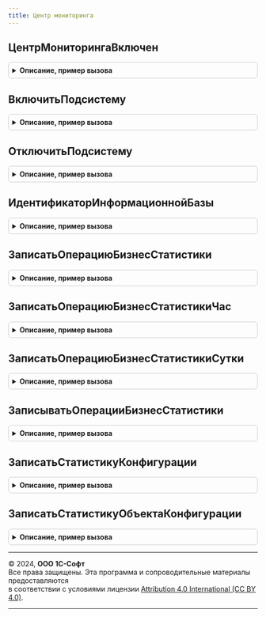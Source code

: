 ```yaml
---
title: Центр мониторинга
---
```



## ЦентрМониторингаВключен
<details style="margin: 1em 0; padding: 0.5em; border: 1px solid #ccc; border-radius: 6px;">

<summary style="font-weight: bold; cursor: pointer;">Описание, пример вызова</summary>

```bsl

// Проверяет состояние подсистемы.
// Возвращаемое значение:
//  Булево - Истина включен, Ложь выключен.
//
Функция ЦентрМониторингаВключен() Экспорт
```

Пример вызова
```bsl
Результат = ЦентрМониторинга.ЦентрМониторингаВключен() 
```
</details>

## ВключитьПодсистему
<details style="margin: 1em 0; padding: 0.5em; border: 1px solid #ccc; border-radius: 6px;">

<summary style="font-weight: bold; cursor: pointer;">Описание, пример вызова</summary>

```bsl

// Включает подсистему ЦентрМониторинга.
//
Процедура ВключитьПодсистему() Экспорт
```

Пример вызова
```bsl
ЦентрМониторинга.ВключитьПодсистему() 
```
</details>

## ОтключитьПодсистему
<details style="margin: 1em 0; padding: 0.5em; border: 1px solid #ccc; border-radius: 6px;">

<summary style="font-weight: bold; cursor: pointer;">Описание, пример вызова</summary>

```bsl

// Отключает подсистему ЦентрМониторинга.
//
Процедура ОтключитьПодсистему() Экспорт
```

Пример вызова
```bsl
ЦентрМониторинга.ОтключитьПодсистему() 
```
</details>

## ИдентификаторИнформационнойБазы
<details style="margin: 1em 0; padding: 0.5em; border: 1px solid #ccc; border-radius: 6px;">

<summary style="font-weight: bold; cursor: pointer;">Описание, пример вызова</summary>

```bsl

// Возвращает строковое представление идентификатора информационной базы в центре мониторинга.
// Возвращаемое значение:
//  Строка - уникальный идентификатор информационной базы в центре мониторинга.
//
Функция ИдентификаторИнформационнойБазы() Экспорт
```

Пример вызова
```bsl
Результат = ЦентрМониторинга.ИдентификаторИнформационнойБазы() 
```
</details>

## ЗаписатьОперациюБизнесСтатистики
<details style="margin: 1em 0; padding: 0.5em; border: 1px solid #ccc; border-radius: 6px;">

<summary style="font-weight: bold; cursor: pointer;">Описание, пример вызова</summary>

```bsl

// Записывает операцию бизнес статистики.
//
// Параметры:
//  ИмяОперации	- Строка	- имя операции статистики, в случае отсутствия создается новое.
//  Значение	- Число		- количественное значение операции статистики.
//  Комментарий	- Строка	- произвольный комментарий.
//  Разделитель	- Строка	- разделитель значений в ИмяОперации, если разделитель не точка.
//
Процедура ЗаписатьОперациюБизнесСтатистики(ИмяОперации, Значение, Комментарий = Неопределено, Разделитель = ".") Экспорт
```

Пример вызова
```bsl
ЦентрМониторинга.ЗаписатьОперациюБизнесСтатистики(ИмяОперации, Значение, Комментарий, Разделитель);
```
</details>

## ЗаписатьОперациюБизнесСтатистикиЧас
<details style="margin: 1em 0; padding: 0.5em; border: 1px solid #ccc; border-radius: 6px;">

<summary style="font-weight: bold; cursor: pointer;">Описание, пример вызова</summary>

```bsl

// Записывает уникальную операцию бизнес статистики в разрезе часа.
// При записи проверяет уникальность.
//
// Параметры:
//  ИмяОперации      - Строка - имя операции статистики, в случае отсутствия создается новое.
//  КлючУникальности - Строка - ключ для контроля уникальности записи, максимальная длина 100.
//  Значение         - Число  - количественное значение операции статистики.
//  Замещать         - Булево - определяет режим замещения существующей записи.
//                              Истина - перед записью существующая запись будет удалена.
//                              Ложь - если запись уже существует, новые данные игнорируются.
//                              Значение по умолчанию: Ложь.
//
Процедура ЗаписатьОперациюБизнесСтатистикиЧас(ИмяОперации, КлючУникальности, Значение, Замещать = Ложь) Экспорт
```

Пример вызова
```bsl
ЦентрМониторинга.ЗаписатьОперациюБизнесСтатистикиЧас(ИмяОперации, КлючУникальности, Значение, Замещать);
```
</details>

## ЗаписатьОперациюБизнесСтатистикиСутки
<details style="margin: 1em 0; padding: 0.5em; border: 1px solid #ccc; border-radius: 6px;">

<summary style="font-weight: bold; cursor: pointer;">Описание, пример вызова</summary>

```bsl

// Записывает уникальную операцию бизнес статистики в разрезе суток.
// При записи проверяет уникальность.
//
// Параметры:
//  ИмяОперации      - Строка - имя операции статистики, в случае отсутствия создается новое.
//  КлючУникальности - Строка - ключ для контроля уникальности записи, максимальная длина 100.
//  Значение         - Число  - количественное значение операции статистики.
//  Замещать         - Булево - определяет режим замещения существующей записи.
//                              Истина - перед записью существующая запись будет удалена.
//                              Ложь - если запись уже существует, новые данные игнорируются.
//                              Значение по умолчанию: Ложь.
//
Процедура ЗаписатьОперациюБизнесСтатистикиСутки(ИмяОперации, КлючУникальности, Значение, Замещать = Ложь) Экспорт
```

Пример вызова
```bsl
ЦентрМониторинга.ЗаписатьОперациюБизнесСтатистикиСутки(ИмяОперации, КлючУникальности, Значение, Замещать);
```
</details>

## ЗаписыватьОперацииБизнесСтатистики
<details style="margin: 1em 0; padding: 0.5em; border: 1px solid #ccc; border-radius: 6px;">

<summary style="font-weight: bold; cursor: pointer;">Описание, пример вызова</summary>

```bsl


// Возвращает состояние регистрации бизнес-статистики.
// Возвращаемое значение:
//  Булево - регистрировать бизнес статистику.
//
Функция ЗаписыватьОперацииБизнесСтатистики() Экспорт
```

Пример вызова
```bsl
Результат = ЦентрМониторинга.ЗаписыватьОперацииБизнесСтатистики() 
```
</details>

## ЗаписатьСтатистикуКонфигурации
<details style="margin: 1em 0; padding: 0.5em; border: 1px solid #ccc; border-radius: 6px;">

<summary style="font-weight: bold; cursor: pointer;">Описание, пример вызова</summary>

```bsl

// Записывает статистику по объектам конфигурации.
//
// Параметры:
//  СоответствиеИменМетаданных - Структура:
//   * Ключ		- Строка - 	имя объекта метаданных.
//   * Значение	- Строка - 	текст запроса выборки данных, обязательно должно
//							присутствовать поле Количество. Если Количество равно нулю,
//                          то запись не происходит.
//
Процедура ЗаписатьСтатистикуКонфигурации(СоответствиеИменМетаданных) Экспорт
```

Пример вызова
```bsl
ЦентрМониторинга.ЗаписатьСтатистикуКонфигурации(СоответствиеИменМетаданных) 
```
</details>

## ЗаписатьСтатистикуОбъектаКонфигурации
<details style="margin: 1em 0; padding: 0.5em; border: 1px solid #ccc; border-radius: 6px;">

<summary style="font-weight: bold; cursor: pointer;">Описание, пример вызова</summary>

```bsl

// Записывает статистику по объекту конфигурации.
//
// Параметры:
//  ИмяОбъекта -	Строка	- имя операции статистики, в случае отсутствия создается новое.
//  Значение - 		Число	- количественное значение операции статистики. Если значение
//                            равно нулю, то запись не происходит.
//
Процедура ЗаписатьСтатистикуОбъектаКонфигурации(ИмяОбъекта, Значение) Экспорт
```

Пример вызова
```bsl
ЦентрМониторинга.ЗаписатьСтатистикуОбъектаКонфигурации(ИмяОбъекта, Значение) 
```
</details>

---

© 2024, **ООО 1С-Софт**  
Все права защищены. Эта программа и сопроводительные материалы предоставляются  
в соответствии с условиями лицензии [Attribution 4.0 International (CC BY 4.0)](https://creativecommons.org/licenses/by/4.0/legalcode).

---
